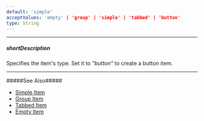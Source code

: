 ```yaml
---
default: 'simple'
acceptValues: 'empty' | 'group' | 'simple' | 'tabbed' | 'button'
type: String
---
```

---
##### shortDescription
Specifies the item's type. Set it to *"button"* to create a button item.

---
#####See Also#####
- [Simple Item](/api-reference/10%20UI%20Widgets/dxForm/5%20Item%20Types/SimpleItem '/Documentation/ApiReference/UI_Widgets/dxForm/Item_Types/SimpleItem/')
- [Group Item](/api-reference/10%20UI%20Widgets/dxForm/5%20Item%20Types/GroupItem '/Documentation/ApiReference/UI_Widgets/dxForm/Item_Types/GroupItem/')
- [Tabbed Item](/api-reference/10%20UI%20Widgets/dxForm/5%20Item%20Types/TabbedItem '/Documentation/ApiReference/UI_Widgets/dxForm/Item_Types/TabbedItem/')
- [Empty Item](/api-reference/10%20UI%20Widgets/dxForm/5%20Item%20Types/EmptyItem '/Documentation/ApiReference/UI_Widgets/dxForm/Item_Types/EmptyItem/')